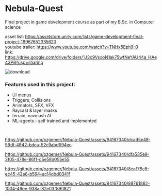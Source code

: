 # Nebula-Quest
Final project in game development course as part of my B.Sc. in Computer science

asset list: https://assetstore.unity.com/lists/game-development-final-project-18967652335620
<br/>
youtube trailer: https://www.youtube.com/watch?v=TNHx5Eph9-0
<br/>
link: https://drive.google.com/drive/folders/1J3c9VsooN1ak75wfNeYAU44a_HAe43PB?usp=sharing
<br/>

![download](https://github.com/ozgemer/Nebula-Quest/assets/94167340/747861a7-7499-4f87-bbbc-168f5ae644f0)

<h3>Features used in this project:</h3>
<ul>
  <li>UI menus</li>
  <li>Triggers, Collisions</li>
  <li>Animators, SFX, VFX</li>
  <li>Raycast & layer masks</li>
  <li>terrain, navmash AI</li>
  <li>ML-agents - self trained and implemented</li>
</ul>
<br/>

https://github.com/ozgemer/Nebula-Quest/assets/94167340/dcad5e48-59df-4842-bdca-52c9abd994ec

https://github.com/ozgemer/Nebula-Quest/assets/94167340/dfa535e9-3f05-478e-86f1-c5e58b055e55

https://github.com/ozgemer/Nebula-Quest/assets/94167340/8caf78c8-ec45-42a8-b564-ac14dbd0341f

https://github.com/ozgemer/Nebula-Quest/assets/94167340/88761882-1004-49ee-938a-82e03f890821



